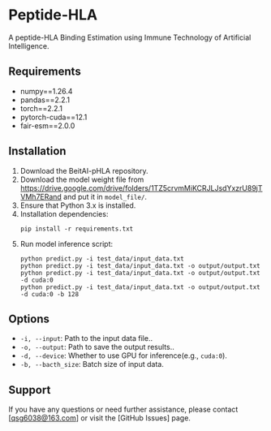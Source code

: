 # Peptide-HLA

A peptide-HLA Binding Estimation using Immune Technology of Artificial Intelligence.

## Requirements

* numpy==1.26.4
* pandas==2.2.1
* torch==2.2.1
* pytorch-cuda==12.1
* fair-esm==2.0.0

## Installation

1. Download the BeitAI-pHLA repository.
2. Download the model weight file from https://drive.google.com/drive/folders/1TZ5crvmMiKCRJLJsdYxzrU89jTVMh7ERand and put it in `model_file/`.
3. Ensure that Python 3.x is installed.
4. Installation dependencies:
    ```
    pip install -r requirements.txt
    ```
5. Run model inference script:
    ```
    python predict.py -i test_data/input_data.txt 
    python predict.py -i test_data/input_data.txt -o output/output.txt
    python predict.py -i test_data/input_data.txt -o output/output.txt -d cuda:0
    python predict.py -i test_data/input_data.txt -o output/output.txt -d cuda:0 -b 128
    ```

## Options

- `-i, --input`: Path to the input data file..
- `-o, --output`: Path to save the output results..
- `-d, --device`: Whether to use GPU for inference(e.g., `cuda:0`).
- `-b, --bacth_size`: Batch size of input data.

## Support

If you have any questions or need further assistance, please contact [qsg6038@163.com] or visit the [GitHub Issues] page.
